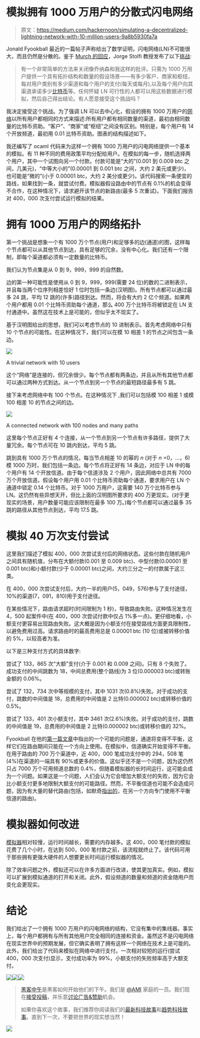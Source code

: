 # 模拟拥有 1000 万用户的分散式闪电网络

> 原文：<https://medium.com/hackernoon/simulating-a-decentralized-lightning-network-with-10-million-users-9a8b5930fa7a>

Jonald Fyookball 最近的一篇帖子声称给出了数学证明，闪电网络(LN)不可能很大，而且仍然是分散的。鉴于 [Murch 的回应](/@murchandamus/i-have-just-read-jonald-fyookballs-article-https-medium-com-jonaldfyookball-mathematical-fd112d13737a)，Jorge Stolfi 教授发布了以下[挑战](https://www.reddit.com/r/btc/comments/6jxem4/responding_to_murchs_responding_to_jonald):

> 有一个非常简单的方法来关闭像乔纳森和我这样的批评。只需为 1000 万用户提供一个具有拓扑结构和数量的假设场景——有多少客户、商家和枢纽，每对用户类别有多少渠道和每个用户的支付(每天或每月),以及每个用户向其渠道承诺多少[比特币](https://hackernoon.com/tagged/bitcoin)等。任何怀疑 LN 可行性的人都可以用这些数据进行模拟，然后自己得出结论。有人愿意接受这个挑战吗？

我决定接受这个挑战。为了强调 LN 可以去中心化，假设的拥有 1000 万用户的[网络](https://hackernoon.com/tagged/network)以所有用户都相同的方式来描述:所有用户都有相同数量的渠道，最初由相同数量的比特币资助。“客户”、“商家”或“枢纽”之间没有区别。特别是，每个用户有 14 个开放频道，最初用 0.01 比特币资助。图表的结构描述如下。

我还编写了 ocaml 代码来为这样一个拥有 1000 万用户的闪电网络提供一个基本的模拟。有 11 种不同的费用政策平均分配给用户。在模拟的每一步，随机选择两个用户，其中一个试图向另一个付款。付款可能是“大的”(0.001 到 0.009 btc 之间，几美元)，“中等大小的”(0.00001 到 0.001 btc 之间，大约 2 美元或更少)，也可能是“微的”(小于 0.00001 btc，大约 2 美分或更少)。该代码搜索一条便宜的路线，如果找到一条，就尝试付费。模拟器假设路由中的节点有 0.1%的机会变得不合作，在这种情况下，请求避开该节点的新路由(最多 5 次重试)。下面我们报告对 400，000 次支付尝试运行模拟的结果。

# **拥有 1000 万用户的网络拓扑**

第一个挑战是想象一个有 1000 万个节点(用户)和足够多的边(通道)的图，这样每个节点都可以从其他节点到达，具有足够的冗余，没有中心化。我们还有一个限制，即每个渠道都必须有一定数量的比特币。

我们认为节点集是从 0 到 9，999，999 的自然数。

边的第一种可能性是使用从 0 到 9，999，999(需要 24 位)的数的二进制表示，并且每当两个位序列相差恰好 1 位时包括一条边(汉明图)。所有节点都可以通过最多 24 跳，平均 12 跳的(许多)路径到达。然而，将会有大约 2 亿个频道。如果两个用户都用 0.01 个比特币资助每个通道，那么 400 万个比特币将被锁定在 LN 支付通道中。虽然这在技术上是可能的，但似乎太不现实了。

基于汉明图给出的思想，我们可以考虑节点的 10 进制表示。首先考虑网络中只有 10 个节点的可能性。在这种情况下，我们可以在模 10 相差 1 的节点之间包含一条边。

![](img/2010e49db06f9dc32e5adce89b7dd393.png)

A trivial network with 10 users

这个“网络”是连接的，但冗余很少。每个节点都有两条边，并且从所有其他节点都可以通过两种方式到达。从一个节点到另一个节点的最短路径最多有 5 跳。

接下来考虑网络中有 100 个节点。在这种情况下
,我们可以包括模 100 相差 1 或模 100 相差 10 的节点之间的边。

![](img/4554d0e733e9be46b98e9ce78d7e3750.png)

A connected network with 100 nodes and many paths

这里每个节点正好有 4 个连接，从一个节点到另一个节点有许多路径，提供了大量冗余。每个节点可在 10 跳内到达，平均 5 跳。

跳到具有 1000 万个节点的情况，每当节点相差 10 的幂的 *n* (对于 *n* =0，…，6)模 1000 万时，我们包括一条边。每个节点将正好有 14 条边，对应于 LN 中的每个用户有 14 个开放信道。由于每个信道涉及 2 个用户，因此网络中总共有 7000 万个开放信道。假设每个用户用 0.01 个比特币资助每个通道，要求用户在 LN 个通道中锁定 0.14 个比特币。对于 1000 万用户，这需要 140 万个比特币参与 LN。这仍然有些异想天开，但比上面的汉明图所要求的 400 万更现实。(对于更现实的场景，用户数量可能应该限制在最多 100 万。)每个节点都可以通过最多 35 跳的路径从其他节点到达，平均 17.5 跳。

# **模拟 40 万次支付尝试**

这里我们描述了模拟 400，000 次尝试支付后的网络状态。这些付款在随机用户之间具有随机值，分布在大额付款(0.001 至 0.009 btc)、中型付款(0.00001 至 0.001 btc)和小额付款(少于 0.00001 btc)之间，大约三分之一的付款属于这三类。

在 400，000 次尝试支付后，大约一半的用户(5，049，576)参与了支付途径，10%的渠道(7，091，810)用于支付途径。

在某些情况下，路由请求超时(时间限制为 1 秒)，导致路由失败。这种情况发生在 4，500 起案件中(在 400，000 次尝试付款中仅占 1%多一点)。更仔细地看，小额支付更容易出现路由失败。这大概是因为小额支付在接受路线方面更具限制性，以避免费用过高。请求路由时的最高费用总是 0.00001 btc (10 位)或被转移价值的 5%，以较高者为准。

以下是三种支付方式的具体数字:

尝试了 133，865 次“大额”支付(介于 0.001 和 0.009 之间)。只有 8 个失败了。成功支付的中间跳数为 18，中间总费用(整个路线)为 3 位(0.000003 btc)或转账金额的 0.06%。

尝试了 132，734 次中等规模的支付，其中 1031 次(0.8%)失败。对于成功的支付，跳数的中间值是 18，总费用的中间值是 2 比特(0.000002 btc)或转移价值的 0.5%。

尝试了 133，401 次小额支付，其中 3461 次(2.6%)失败。对于成功的支付，跳数的中间值是 19，总费用的中间值是 2 比特(0.000002 btc)或转移价值的 32%。

Fyookball 在他的[第一篇文章](/@jonaldfyookball/mathematical-proof-that-the-lightning-network-cannot-be-a-decentralized-bitcoin-scaling-solution-1b8147650800)中指出的一个可能的问题是，通道将变得不平衡，这样它们在路由期间只能在一个方向上使用。在模拟中，信道确实开始变得不平衡。在用于路由的 700 万个渠道中，近 400，000 笔成功支付中的 294，508 笔(4%)在渠道的一端具有 90%或更多的价值。这似乎还不是一个问题，因为这仍然只占 7000 万个可用频道总数的 0.4%，但随着模拟器的长时间运行，这可能会成为一个问题。如果这是一个问题，人们会认为它会增加大额支付的失败，因为它会比小额支付更多地限制大额支付的可能路径。然而，不平衡信道也可能不会造成问题，因为有大量的替代路由(包括，如默奇[指出的](/@murchandamus/i-have-just-read-jonald-fyookballs-article-https-medium-com-jonaldfyookball-mathematical-fd112d13737a)，在另一个方向专门使用不平衡信道的路由)。

# **模拟器如何改进**

[模拟器](https://github.com/dianerey/lnsim)相对较慢，运行时间越长，需要的内存越多。这 400，000 笔付款的模拟花费了几个小时，在达到 500，000 笔付款之前，该流程就终止了。该代码可用于那些拥有更强大硬件的人想要更长时间运行模拟器的情况。

除了效率问题之外，模拟还可以在许多方面进行改进，使其更加真实。例如，模拟可以扩展到模拟通道的打开和关闭。此外，假设频道的数量和频道的资金随用户而变化会更现实。

# **结论**

我们给出了一个拥有 1000 万用户的闪电网络的结构，它没有集中的集线器。事实上，每个用户都拥有与所有其他用户完全相同的连接和资金。虽然这不是闪电网络在现实世界中的预期发展，但它确实表明了拥有这样一个网络在技术上是可能的。此外，我们给出了代码来模拟在网络中进行支付。一次相对较短的运行(尝试 400，000 次支付)显示，支付成功率为 99%，小额支付的失败频率高于大额支付。

[![](img/50ef4044ecd4e250b5d50f368b775d38.png)](http://bit.ly/HackernoonFB)[![](img/979d9a46439d5aebbdcdca574e21dc81.png)](https://goo.gl/k7XYbx)[![](img/2930ba6bd2c12218fdbbf7e02c8746ff.png)](https://goo.gl/4ofytp)

> [黑客中午](http://bit.ly/Hackernoon)是黑客如何开始他们的下午。我们是 [@AMI](http://bit.ly/atAMIatAMI) 家庭的一员。我们现在[接受投稿](http://bit.ly/hackernoonsubmission)，并乐意[讨论广告&赞助](mailto:partners@amipublications.com)机会。
> 
> 如果你喜欢这个故事，我们推荐你阅读我们的[最新科技故事](http://bit.ly/hackernoonlatestt)和[趋势科技故事](https://hackernoon.com/trending)。直到下一次，不要把世界的现实想当然！

![](img/be0ca55ba73a573dce11effb2ee80d56.png)